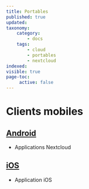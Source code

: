 ```yaml
---
title: Portables
published: true
updated:
taxonomy:
    category:
        - docs
    tags:
        - cloud
        - portables
        - nextcloud
indexed:
visible: true
page-toc:
     active: false
---
```


# Clients mobiles

## [Android](android)
- Applications Nextcloud

## [iOS](ios)
- Application iOS
